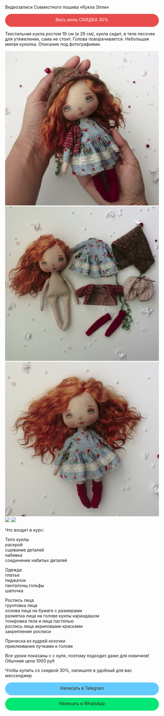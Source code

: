 Видеозаписи Совместного пошива «Кукла Элли»

<div onclick="window.open('');" style="cursor:pointer;border-width:0;border-style:solid;background-color:#e42a2ad6;width25:%;text-align:center;color:#ffffff;-moz-border-radius: 30px;vertical-align: middle;height: 32px;padding-top: 10px;
      -webkit-border-radius:50px;">Весь июль CКИДКА 30%</div>   

Текстильная кукла ростом 19 см (и 26 см), кукла сидит, в теле песочек для утяжеления, сама не стоит.
Голова поворачивается. Небольшая милая куколка. Описание под фотографиями.   

![](ELLY.png) ![](elly1.png) ![](elly2.png) ![](elly3.png) ![](elly4.png)  

Что входит в курс:   

Тело куклы   
	раскрой   
	сшивание деталей   
	набивка   
	соединение набитых деталей   

Одежда   
	платье    
	пиджачок   
	панталоны,гольфы      
	шапочка    

Роспись лица   
	грунтовка лица   
	основа лица на бумаге с размерами   
	разметка лица на голове куклы карандашом   
	тонировка тела и лица пастелью   
	роспись лица акриловыми красками   
	закрепление росписи   

Прическа из кудрей козочки   
	приклеивание пучками к голове   

Все уроки показаны с с нуля, поэтому подходит даже для новичков!   
Обычная цена 1000 руб

Чтобы купить со скидкой 30%, напишите в удобный для вас мессенджер

  <div style="display: block; margin-left: auto;  margin-right: auto"><div onclick="window.open('https://t.me/tomiris_doll');" style="cursor:pointer;border-width:0;border-style:solid;background-color:#63caff;width:100%;text-align:center;color:#3a1d03;-moz-border-radius: 30px;vertical-align: middle;height: 32px;padding-top: 10px;margin-top: 8px;margin-bottom: 8px;
      -webkit-border-radius:50px;">Написать в Telegram</div></div> 
      
 <div style="display: block; margin-left: auto;  margin-right: auto"><div onclick="window.open('https://api.whatsapp.com/send?phone=+79146975970>');" style="cursor:pointer;border-width:0;border-style:solid;background-color:#01e675;width:100%;text-align:center;color:#3a1d03;-moz-border-radius: 30px;vertical-align: middle;height: 32px;padding-top: 10px;margin-top: 8px;margin-bottom: 8px;
      -webkit-border-radius:50px;">Написать в WhatsApp</div></div>
